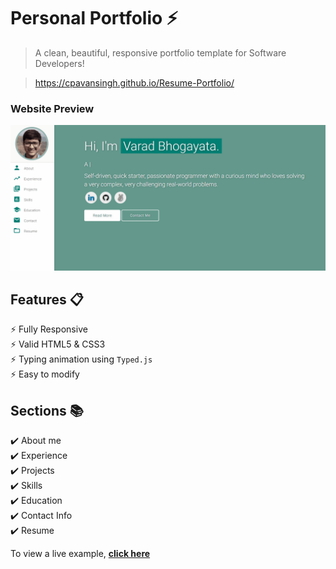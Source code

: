 # Personal Portfolio ⚡️ 
> A clean, beautiful, responsive portfolio template for Software Developers!

> https://cpavansingh.github.io/Resume-Portfolio/



### Website Preview
<p align="center"> 
  <kbd>
    <a href="https://cpavansingh.github.io/Resume-Portfolio/" target="_blank"><img src="examples/preview.gif">
  </a>
  </kbd>
</p>



## Features 📋
⚡️ Fully Responsive\
⚡️ Valid HTML5 & CSS3\
⚡️ Typing animation using `Typed.js`\
⚡️ Easy to modify



## Sections 📚
✔️ About me\
✔️ Experience\
✔️ Projects \
✔️ Skills \
✔️ Education\
✔️ Contact Info\
✔️ Resume

To view a live example, **[click here](https://cpavansingh.github.io/Resume-Portfolio/)**


